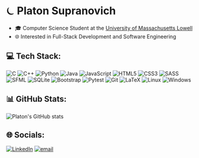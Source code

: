 # ⏾ Platon Supranovich
- 🎓 Computer Science Student at the [University of Massachusetts Lowell](https://www.uml.edu/)
- 🌐 Interested in Full-Stack Development and Software Engineering

## 💻 Tech Stack:
![C](https://img.shields.io/badge/c-%2300599C.svg?style=for-the-badge&logo=c&logoColor=white) 
![C++](https://img.shields.io/badge/c++-%2300599C.svg?style=for-the-badge&logo=c%2B%2B&logoColor=white) 
![Python](https://img.shields.io/badge/python-3670A0?style=for-the-badge&logo=python&logoColor=ffdd54) 
![Java](https://img.shields.io/badge/java-%23ED8B00.svg?style=for-the-badge&logo=openjdk&logoColor=white) 
![JavaScript](https://img.shields.io/badge/javascript-%23323330.svg?style=for-the-badge&logo=javascript&logoColor=%23F7DF1E) 
![HTML5](https://img.shields.io/badge/html5-%23E34F26.svg?style=for-the-badge&logo=html5&logoColor=white) 
![CSS3](https://img.shields.io/badge/css3-%231572B6.svg?style=for-the-badge&logo=css3&logoColor=white) 
![SASS](https://img.shields.io/badge/SASS-hotpink.svg?style=for-the-badge&logo=SASS&logoColor=white) 
![SFML](https://img.shields.io/badge/SFML-8CC445?style=for-the-badge&logo=sfml&logoColor=white)
![SQLite](https://img.shields.io/badge/sqlite-%2307405e.svg?style=for-the-badge&logo=sqlite&logoColor=white)
![Bootstrap](https://img.shields.io/badge/bootstrap-%238511FA.svg?style=for-the-badge&logo=bootstrap&logoColor=white) 
![Pytest](https://img.shields.io/badge/pytest-%23ffffff.svg?style=for-the-badge&logo=pytest&logoColor=2f9fe3)
![Git](https://img.shields.io/badge/git-%23F05033.svg?style=for-the-badge&logo=git&logoColor=white) 
![LaTeX](https://img.shields.io/badge/latex-%23008080.svg?style=for-the-badge&logo=latex&logoColor=white)
![Linux](https://img.shields.io/badge/Linux-FCC624?style=for-the-badge&logo=linux&logoColor=black)
![Windows](https://img.shields.io/badge/Windows-0078D6?style=for-the-badge&logo=windows&logoColor=white)

## 📊 GitHub Stats:
![Platon's GitHub stats](https://github-readme-stats.vercel.app/api?username=psupra22&theme=dark&show_icons=true&show=discussions_answered,prs_merged&hide=prs&cache_seconds=1800)

## 🌐 Socials:
[![LinkedIn](https://img.shields.io/badge/linkedin-%230077B5.svg?style=for-the-badge&logo=linkedin&logoColor=white)](https://linkedin.com/in/platonsupranovich) 
[![email](https://img.shields.io/badge/Gmail-D14836?style=for-the-badge&logo=gmail&logoColor=white)](mailto:psupra521@gmail.com) 
